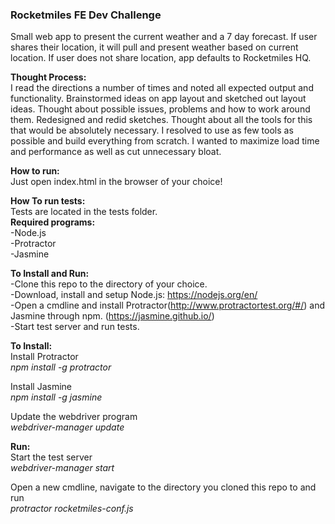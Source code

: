  <b><h3>Rocketmiles FE Dev Challenge</h1></b>
Small web app to present the current weather and a 7 day forecast. If user shares their location, it will pull and present weather based on current location. If user does not share location, app defaults to Rocketmiles HQ.

<b>Thought Process:</b><br>
I read the directions a number of times and noted all expected output and functionality. Brainstormed ideas on app layout and sketched out layout ideas. Thought about possible issues, problems and how to work around them. Redesigned and redid sketches. Thought about all the tools for this that would be absolutely necessary. I resolved to use as few tools as possible and build everything from scratch. I wanted to maximize load time and performance as well as cut unnecessary bloat.

<b>How to run:</b><br>
Just open index.html in the browser of your choice!


<b>How To run tests:</b><br>
Tests are located in the tests folder.<br>
<b>Required programs:</b><br>
-Node.js<br>
-Protractor<br>
-Jasmine<br>

<b>To Install and Run:</b><br>
-Clone this repo to the directory of your choice.<br>
-Download, install and setup Node.js: https://nodejs.org/en/<br>
-Open a cmdline and install Protractor(http://www.protractortest.org/#/) and Jasmine through npm. (https://jasmine.github.io/)<br>
-Start test server and run tests.

<b>To Install:</b><br>
Install Protractor<br>
<i>npm install -g protractor</i><br>

Install Jasmine<br>
<i>npm install -g jasmine</i><br>

Update the webdriver program<br>
<i>webdriver-manager update</i>

<b>Run:</b><br>
Start the test server<br>
<i>webdriver-manager start</i>

Open a new cmdline, navigate to the directory you cloned this repo to and run<br>
<i>protractor rocketmiles-conf.js</i>
